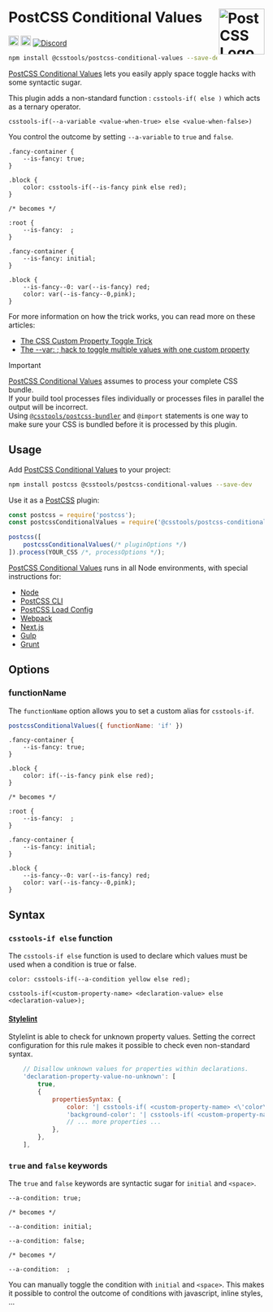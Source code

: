 # PostCSS Conditional Values [<img src="https://postcss.github.io/postcss/logo.svg" alt="PostCSS Logo" width="90" height="90" align="right">][PostCSS]

[<img alt="npm version" src="https://img.shields.io/npm/v/@csstools/postcss-conditional-values.svg" height="20">][npm-url] [<img alt="Build Status" src="https://github.com/csstools/postcss-plugins/workflows/test/badge.svg" height="20">][cli-url] [<img alt="Discord" src="https://shields.io/badge/Discord-5865F2?logo=discord&logoColor=white">][discord]

```bash
npm install @csstools/postcss-conditional-values --save-dev
```

[PostCSS Conditional Values] lets you easily apply space toggle hacks with some syntactic sugar.

This plugin adds a non-standard function : `csstools-if( else )` which acts as a ternary operator.

`csstools-if(--a-variable <value-when-true> else <value-when-false>)`

You control the outcome by setting `--a-variable` to `true` and `false`.

```pcss
.fancy-container {
	--is-fancy: true;
}

.block {
	color: csstools-if(--is-fancy pink else red);
}

/* becomes */

:root {
	--is-fancy:  ;
}

.fancy-container {
	--is-fancy: initial;
}

.block {
	--is-fancy--0: var(--is-fancy) red;
	color: var(--is-fancy--0,pink);
}
```

For more information on how the trick works, you can read more on these articles:

- [The CSS Custom Property Toggle Trick](https://css-tricks.com/the-css-custom-property-toggle-trick/)
- [The -​-var: ; hack to toggle multiple values with one custom property](https://lea.verou.me/2020/10/the-var-space-hack-to-toggle-multiple-values-with-one-custom-property/)

> [!IMPORTANT]
> [PostCSS Conditional Values] assumes to process your complete CSS bundle.<br>If your build tool processes files individually or processes files in parallel the output will be incorrect.<br>Using [`@csstools/postcss-bundler`](https://github.com/csstools/postcss-plugins/tree/main/plugin-packs/postcss-bundler) and `@import` statements is one way to make sure your CSS is bundled before it is processed by this plugin.


## Usage

Add [PostCSS Conditional Values] to your project:

```bash
npm install postcss @csstools/postcss-conditional-values --save-dev
```

Use it as a [PostCSS] plugin:

```js
const postcss = require('postcss');
const postcssConditionalValues = require('@csstools/postcss-conditional-values');

postcss([
	postcssConditionalValues(/* pluginOptions */)
]).process(YOUR_CSS /*, processOptions */);
```

[PostCSS Conditional Values] runs in all Node environments, with special
instructions for:

- [Node](INSTALL.md#node)
- [PostCSS CLI](INSTALL.md#postcss-cli)
- [PostCSS Load Config](INSTALL.md#postcss-load-config)
- [Webpack](INSTALL.md#webpack)
- [Next.js](INSTALL.md#nextjs)
- [Gulp](INSTALL.md#gulp)
- [Grunt](INSTALL.md#grunt)

## Options

### functionName

The `functionName` option allows you to set a custom alias for `csstools-if`.

```js
postcssConditionalValues({ functionName: 'if' })
```

```pcss
.fancy-container {
	--is-fancy: true;
}

.block {
	color: if(--is-fancy pink else red);
}

/* becomes */

:root {
	--is-fancy:  ;
}

.fancy-container {
	--is-fancy: initial;
}

.block {
	--is-fancy--0: var(--is-fancy) red;
	color: var(--is-fancy--0,pink);
}
```

## Syntax

### `csstools-if else` function

The `csstools-if else` function is used to declare which values must be used when a condition is true or false.

```pcss
color: csstools-if(--a-condition yellow else red);
```

```
csstools-if(<custom-property-name> <declaration-value> else <declaration-value>);
```

#### [Stylelint](https://stylelint.io/user-guide/rules/declaration-property-value-no-unknown/#propertiessyntax--property-syntax-)

Stylelint is able to check for unknown property values.
Setting the correct configuration for this rule makes it possible to check even non-standard syntax.

```js
	// Disallow unknown values for properties within declarations.
	'declaration-property-value-no-unknown': [
		true,
		{
			propertiesSyntax: {
				color: '| csstools-if( <custom-property-name> <\'color\'> else <\'color\'> )',
				'background-color': '| csstools-if( <custom-property-name> <\'background-color\'> else <\'background-color\'> )',
				// ... more properties ...
			},
		},
	],
```

### `true` and `false` keywords

The `true` and `false` keywords are syntactic sugar for `initial` and `<space>`.

```pcss
--a-condition: true;

/* becomes */

--a-condition: initial;
```

```pcss
--a-condition: false;

/* becomes */

--a-condition:  ;
```

You can manually toggle the condition with `initial` and `<space>`.
This makes it possible to control the outcome of conditions with javascript, inline styles, ...

[cli-url]: https://github.com/csstools/postcss-plugins/actions/workflows/test.yml?query=workflow/test

[discord]: https://discord.gg/bUadyRwkJS
[npm-url]: https://www.npmjs.com/package/@csstools/postcss-conditional-values

[PostCSS]: https://github.com/postcss/postcss
[PostCSS Conditional Values]: https://github.com/csstools/postcss-plugins/tree/main/plugins/postcss-conditional-values
